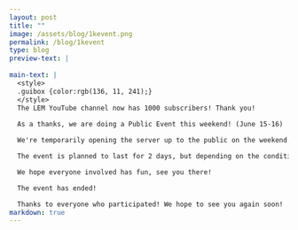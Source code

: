 ```yaml
---
layout: post
title: ""
image: /assets/blog/1kevent.png
permalink: /blog/1kevent
type: blog
preview-text: | 
  
main-text: | 
  <style>
  .guibox {color:rgb(136, 11, 241);}
  </style>
  The LEM YouTube channel now has 1000 subscribers! Thank you!
  
  As a thanks, we are doing a Public Event this weekend! (June 15-16)

  We're temporarily opening the server up to the public on the weekend. There will be no sign-ups or anything like that required to participate, If you've been wanting to try the server out before it goes public this would be your chance!

  The event is planned to last for 2 days, but depending on the conditions might last longer and the server might temporarily re-enter its closed state if no moderators are able to keep an eye on the server at the time. (We will try our best to prevent this though!)

  We hope everyone involved has fun, see you there!

  The event has ended!

  Thanks to everyone who participated! We hope to see you again soon!
markdown: true
---
```

